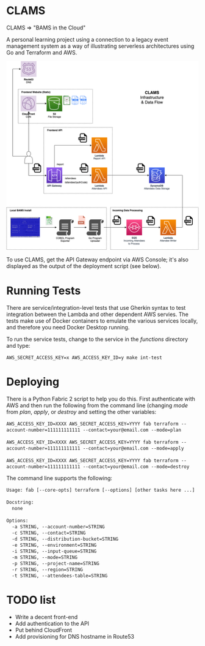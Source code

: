 # CLAMS

CLAMS => "BAMS in the Cloud"

A personal learning project using a connection to a legacy event management system as a way of illustrating serverless architectures using Go and Terraform and AWS.

![The architecture of CLAMS](CLAMS-architecture.png)

To use CLAMS, get the API Gateway endpoint via AWS Console; it's also displayed as the output of the deployment script (see below).

# Running Tests

There are service/integration-level tests that use Gherkin syntax to test integration between the Lambda and other dependent AWS servies.  The tests make use of Docker containers to emulate the various services locally, and therefore you need Docker Desktop running.

To run the service tests, change to the service in the _functions_ directory and type:

```shell
AWS_SECRET_ACCESS_KEY=x AWS_ACCESS_KEY_ID=y make int-test
```

# Deploying

There is a Python Fabric 2 script to help you do this.  First authenticate with AWS and then run the following from the command line (changing _mode_ from _plan_, _apply_, or _destroy_ and setting the other variables:

```shell
AWS_ACCESS_KEY_ID=XXXX AWS_SECRET_ACCESS_KEY=YYYY fab terraform --account-number=111111111111 --contact=your@email.com --mode=plan

AWS_ACCESS_KEY_ID=XXXX AWS_SECRET_ACCESS_KEY=YYYY fab terraform --account-number=111111111111 --contact=your@email.com --mode=apply

AWS_ACCESS_KEY_ID=XXXX AWS_SECRET_ACCESS_KEY=YYYY fab terraform --account-number=111111111111 --contact=your@email.com --mode=destroy

```

The command line supports the following:

```shell
Usage: fab [--core-opts] terraform [--options] [other tasks here ...]

Docstring:
  none

Options:
  -a STRING, --account-number=STRING
  -c STRING, --contact=STRING
  -d STRING, --distribution-bucket=STRING
  -e STRING, --environment=STRING
  -i STRING, --input-queue=STRING
  -m STRING, --mode=STRING
  -p STRING, --project-name=STRING
  -r STRING, --region=STRING
  -t STRING, --attendees-table=STRING
```

# TODO list

* Write a decent front-end
* Add authentication to the API
* Put behind CloudFront
* Add provisioning for DNS hostname in Route53
